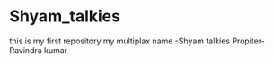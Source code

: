 # Shyam_talkies
this is my first repository
my multiplax name -Shyam talkies
Propiter-Ravindra kumar
